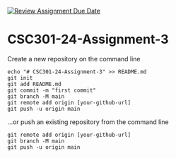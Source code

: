 [![Review Assignment Due Date](https://classroom.github.com/assets/deadline-readme-button-24ddc0f5d75046c5622901739e7c5dd533143b0c8e959d652212380cedb1ea36.svg)](https://classroom.github.com/a/FMQoaKMs)
# CSC301-24-Assignment-3

Create a new repository on the command line
```
echo "# CSC301-24-Assignment-3" >> README.md
git init
git add README.md
git commit -m "first commit"
git branch -M main
git remote add origin [your-github-url]
git push -u origin main
```
…or push an existing repository from the command line
```
git remote add origin [your-github-url]
git branch -M main
git push -u origin main
```
